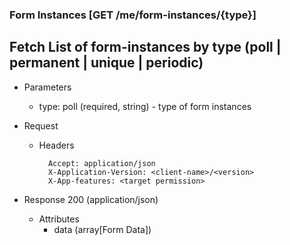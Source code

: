 ### Form Instances [GET /me/form-instances/{type}]

## Fetch List of form-instances by type (poll | permanent | unique | periodic)

+ Parameters
    + type: poll (required, string) - type of form instances


+ Request
    + Headers
    
            Accept: application/json
            X-Application-Version: <client-name>/<version>
            X-App-features: <target permission>

+ Response 200 (application/json)
    + Attributes
        + data (array[Form Data])

<!-- include(../error_responses.md) -->